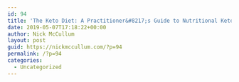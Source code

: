 ```yaml
---
id: 94
title: 'The Keto Diet: A Practitioner&#8217;s Guide to Nutritional Ketosis'
date: 2019-05-07T17:18:22+00:00
author: Nick McCullum
layout: post
guid: https://nickmccullum.com/?p=94
permalink: /?p=94
categories:
  - Uncategorized
---
```

